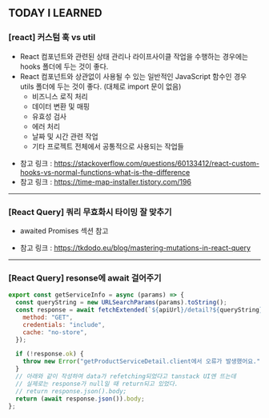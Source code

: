 ## TODAY I LEARNED

### [react] 커스텀 훅 vs util

- React 컴포넌트와 관련된 상태 관리나 라이프사이클 작업을 수행하는 경우에는 hooks 폴더에 두는 것이 좋다.
- React 컴포넌트와 상관없이 사용될 수 있는 일반적인 JavaScript 함수인 경우 utils 폴더에 두는 것이 좋다. (대체로 import 문이 없음)
  - 비즈니스 로직 처리
  - 데이터 변환 및 매핑
  - 유효성 검사
  - 에러 처리
  - 날짜 및 시간 관련 작업
  - 기타 프로젝트 전체에서 공통적으로 사용되는 작업들

* 참고 링크 : https://stackoverflow.com/questions/60133412/react-custom-hooks-vs-normal-functions-what-is-the-difference
* 참고 링크 : https://time-map-installer.tistory.com/196

---

### [React Query] 쿼리 무효화시 타이밍 잘 맞추기

- awaited Promises 섹션 참고

* 참고 링크 : https://tkdodo.eu/blog/mastering-mutations-in-react-query

---

### [React Query] resonse에 await 걸어주기

```javascript
export const getServiceInfo = async (params) => {
  const queryString = new URLSearchParams(params).toString();
  const response = await fetchExtended(`${apiUrl}/detail?${queryString}`, {
    method: "GET",
    credentials: "include",
    cache: "no-store",
  });

  if (!response.ok) {
    throw new Error("getProductServiceDetail.client에서 오류가 발생했어요.");
  }
  // 아래와 같이 작성하여 data가 refetching되었다고 tanstack UI엔 뜨는데
  // 실제로는 response가 null일 때 return되고 있었다.
  // return response.json().body;
  return (await response.json()).body;
};
```
